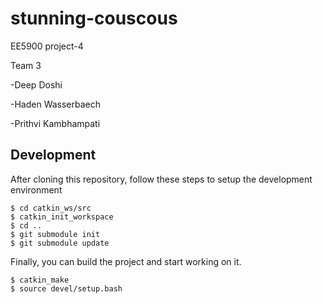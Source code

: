 # stunning-couscous
EE5900 project-4 

Team 3

-Deep Doshi

-Haden Wasserbaech

-Prithvi Kambhampati
## Development

After cloning this repository, follow these steps to setup the development environment
```
$ cd catkin_ws/src
$ catkin_init_workspace
$ cd ..
$ git submodule init
$ git submodule update
```

Finally, you can build the project and start working on it.

```
$ catkin_make
$ source devel/setup.bash
```

